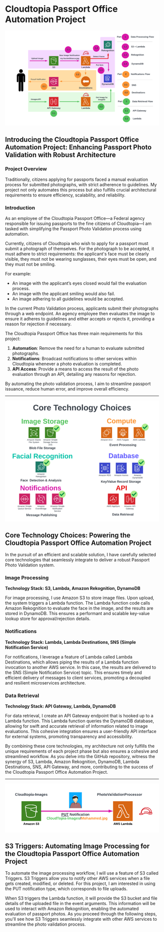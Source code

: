 # Cloudtopia Passport Office Automation Project

![Cloudtopia Passport Office Automation](CloudtopiaPassportPhotoAutomation.png)

## Introducing the Cloudtopia Passport Office Automation Project: Enhancing Passport Photo Validation with Robust Architecture

### Project Overview

Traditionally, citizens applying for passports faced a manual evaluation process for submitted photographs, with strict adherence to guidelines. My project not only automates this process but also fulfills crucial architectural requirements to ensure efficiency, scalability, and reliability.

### Introduction

As an employee of the Cloudtopia Passport Office—a Federal agency responsible for issuing passports to the fine citizens of Cloudtopia—I am tasked with simplifying the Passport Photo Validation process using automation.

Currently, citizens of Cloudtopia who wish to apply for a passport must submit a photograph of themselves. For the photograph to be accepted, it must adhere to strict requirements: the applicant's face must be clearly visible, they must not be wearing sunglasses, their eyes must be open, and they must not be smiling.

For example:
- An image with the applicant’s eyes closed would fail the evaluation process.
- An image with the applicant smiling would also fail.
- An image adhering to all guidelines would be accepted.

In the current Photo Validation process, applicants submit their photographs through a web endpoint. An agency employee then evaluates the image to ensure it adheres to guidelines and either accepts or rejects it, providing a reason for rejection if necessary.

The Cloudtopia Passport Office has three main requirements for this project:

1. **Automation**: Remove the need for a human to evaluate submitted photographs.
2. **Notifications**: Broadcast notifications to other services within Cloudtopia whenever a photo evaluation is completed.
3. **API Access**: Provide a means to access the result of the photo evaluation through an API, detailing any reasons for rejection.

By automating the photo validation process, I aim to streamline passport issuance, reduce human error, and improve overall efficiency.

---

![Core Technology Choices](core.png)

## Core Technology Choices: Powering the Cloudtopia Passport Office Automation Project

In the pursuit of an efficient and scalable solution, I have carefully selected core technologies that seamlessly integrate to deliver a robust Passport Photo Validation system.

### Image Processing ###
**Technology Stack: S3, Lambda, Amazon Rekognition, DynamoDB**

For image processing, I use Amazon S3 to store image files. Upon upload, the system triggers a Lambda function. The Lambda function code calls Amazon Rekognition to evaluate the face in the image, and the results are stored in DynamoDB. This ensures a performant and scalable key-value lookup store for approval/rejection details.

### Notifications ###
**Technology Stack: Lambda, Lambda Destinations, SNS (Simple Notification Service)**

For notifications, I leverage a feature of Lambda called Lambda Destinations, which allows piping the results of a Lambda function invocation to another AWS service. In this case, the results are delivered to the SNS (Simple Notification Service) topic. This ensures timely and efficient delivery of messages to client services, promoting a decoupled and resilient microservices architecture.

### Data Retrieval ###
**Technology Stack: API Gateway, Lambda, DynamoDB**

For data retrieval, I create an API Gateway endpoint that is hooked up to a Lambda function. This Lambda function queries the DynamoDB database, allowing for swift and accurate retrieval of information related to image evaluations. This cohesive integration ensures a user-friendly API interface for external systems, promoting transparency and accessibility.

By combining these core technologies, my architecture not only fulfills the unique requirements of each project phase but also ensures a cohesive and streamlined workflow. As you delve into the GitHub repository, witness the synergy of S3, Lambda, Amazon Rekognition, DynamoDB, Lambda Destinations, SNS, API Gateway, and more, contributing to the success of the Cloudtopia Passport Office Automation Project.

---

![S3 & Lambda](s3-lambda.png)

## S3 Triggers: Automating Image Processing for the Cloudtopia Passport Office Automation Project

To automate the image processing workflow, I will use a feature of S3 called Triggers. S3 Triggers allow you to notify other AWS services when a file gets created, modified, or deleted. For this project, I am interested in using the PUT notification type, which corresponds to file uploads.

When S3 triggers the Lambda function, it will provide the S3 bucket and file details of the uploaded file in the event arguments. This information will be used to interact with Amazon Rekognition, enabling the automated evaluation of passport photos. As you proceed through the following steps, you'll see how S3 Triggers seamlessly integrate with other AWS services to streamline the photo validation process.
